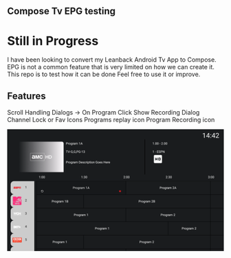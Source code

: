 ## Compose Tv EPG testing
# Still in Progress

I have been looking to convert my Leanback Android Tv App to Compose.
EPG is not a common feature that is very limited on how we can create it.
This repo is to test how it can be done
Feel free to use it or improve.


## Features
 Scroll Handling
 Dialogs -> On Program Click Show Recording Dialog 
 Channel Lock or Fav Icons
 Programs replay icon
 Program Recording icon

![screenshot](first_look.png)

